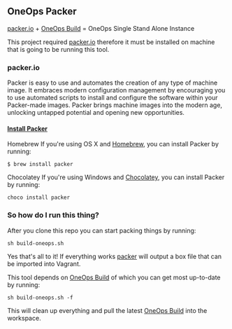 ## OneOps Packer 

[packer.io](https://www.packer.io/) + [OneOps Build](https://github.com/oneops/oneops-build-converter) = OneOps Single Stand Alone Instance

This project required [packer.io](https://www.packer.io) therefore it must be installed on machine that is going to be running this tool.

### packer.io

Packer is easy to use and automates the creation of any type of machine image. It embraces modern configuration management by encouraging you to use automated scripts to install and configure the software within your Packer-made images. Packer brings machine images into the modern age, unlocking untapped potential and opening new opportunities.

#### [Install Packer](https://www.packer.io/intro/getting-started/install.html)

Homebrew
If you're using OS X and [Homebrew](https://brew.sh), you can install Packer by running:
```
$ brew install packer
```
Chocolatey
If you're using Windows and [Chocolatey](http://chocolatey.org/), you can install Packer by running:
```
choco install packer
```
### So how do I run this thing?

After you clone this repo you can start packing things by running:
```
sh build-oneops.sh
```
Yes that's all to it!  If everything works [packer](https://packer.io) will output a box file that can be imported into Vagrant.

This tool depends on [OneOps Build](https://github.com/oneops/oneops-build-converter) of which you can get most up-to-date by running:

```
sh build-oneops.sh -f
```

This will clean up everything and pull the latest [OneOps Build](https://github.com/oneops/oneops-build-converter) into the workspace.
